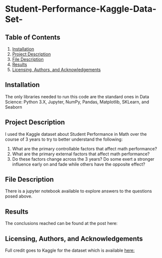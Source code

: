 # Student-Performance-Kaggle-Data-Set-

## Table of Contents
1. [Installation](https://github.com/jselbaz/Student-Performance-Kaggle-Data-Set-/blob/main/README.md#Installation)
3. [Project Description](https://github.com/jselbaz/Student-Performance-Kaggle-Data-Set-/blob/main/README.md#Project-Description)
4. [File Description](https://github.com/jselbaz/Student-Performance-Kaggle-Data-Set-/blob/main/README.md#File-Description)
5. [Results](https://github.com/jselbaz/Student-Performance-Kaggle-Data-Set-/blob/main/README.md#Results)
6. [Licensing, Authors, and Acknowledgements](https://github.com/jselbaz/Student-Performance-Kaggle-Data-Set-/blob/main/README.md#Licensing,-Authors,-and-Acknowledgments)

## Installation
The only libraries needed to run this code are the standard ones in Data Science: Python 3.X, Jupyter, NumPy, Pandas, Matplotlib, SKLearn, and Seaborn

## Project Description
I used the Kaggle dataset about Student Performance in Math over the course of 3 years to try to better understand the following:
  1. What are the primary controllable factors that affect math performance?
  2. What are the primary external factors that affect math performance?
  3. Do these factors change across the 3 years? Do some exert a stronger influence early on and fade while others have the opposite effect? 

## File Description
There is a jupyter notebook available to explore answers to the questions posed above.

## Results
The conclusions reached can be found at the post here: 

## Licensing, Authors, and Acknowledgements
Full credit goes to Kaggle for the dataset which is available [here:](https://www.kaggle.com/impapan/student-performance-data-set)
